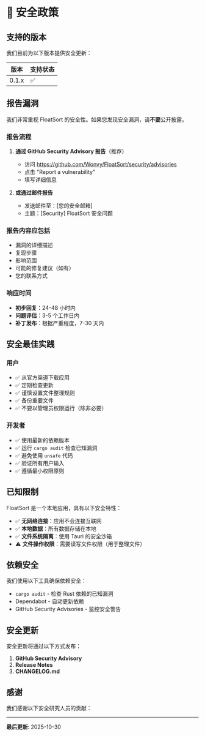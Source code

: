# 🔐 安全政策

## 支持的版本

我们目前为以下版本提供安全更新：

| 版本 | 支持状态 |
| --- | --- |
| 0.1.x | ✅ |

## 报告漏洞

我们非常重视 FloatSort 的安全性。如果您发现安全漏洞，请**不要**公开披露。

### 报告流程

1. **通过 GitHub Security Advisory 报告**（推荐）
   - 访问 https://github.com/Wonvy/FloatSort/security/advisories
   - 点击 "Report a vulnerability"
   - 填写详细信息

2. **或通过邮件报告**
   - 发送邮件至：[您的安全邮箱]
   - 主题：[Security] FloatSort 安全问题

### 报告内容应包括

- 漏洞的详细描述
- 复现步骤
- 影响范围
- 可能的修复建议（如有）
- 您的联系方式

### 响应时间

- **初步回复**：24-48 小时内
- **问题评估**：3-5 个工作日内
- **补丁发布**：根据严重程度，7-30 天内

## 安全最佳实践

### 用户

- ✅ 从官方渠道下载应用
- ✅ 定期检查更新
- ✅ 谨慎设置文件整理规则
- ✅ 备份重要文件
- ✅ 不要以管理员权限运行（除非必要）

### 开发者

- ✅ 使用最新的依赖版本
- ✅ 运行 `cargo audit` 检查已知漏洞
- ✅ 避免使用 `unsafe` 代码
- ✅ 验证所有用户输入
- ✅ 遵循最小权限原则

## 已知限制

FloatSort 是一个本地应用，具有以下安全特性：

- ✅ **无网络连接**：应用不会连接互联网
- ✅ **本地数据**：所有数据存储在本地
- ✅ **文件系统隔离**：使用 Tauri 的安全沙箱
- ⚠️ **文件操作权限**：需要读写文件权限（用于整理文件）

## 依赖安全

我们使用以下工具确保依赖安全：

- `cargo audit` - 检查 Rust 依赖的已知漏洞
- Dependabot - 自动更新依赖
- GitHub Security Advisories - 监控安全警告

## 安全更新

安全更新将通过以下方式发布：

1. **GitHub Security Advisory**
2. **Release Notes**
3. **CHANGELOG.md**

## 感谢

我们感谢以下安全研究人员的贡献：

<!-- 在此列出报告安全问题的贡献者 -->

---

**最后更新**: 2025-10-30

